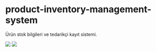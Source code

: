 # product-inventory-management-system
Ürün stok bilgileri ve tedarikçi kayıt sistemi.

<img src="https://i.imgur.com/lV0Bwb9.png"/>
<img src="https://i.imgur.com/RAHNXMi.png"/>
